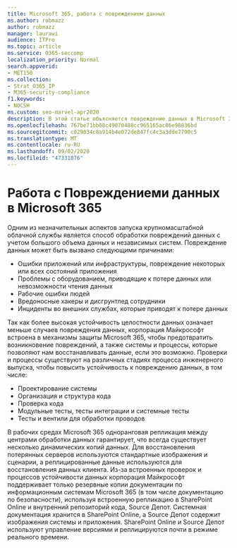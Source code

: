 ```yaml
---
title: Microsoft 365, работа с повреждением данных
ms.author: robmazz
author: robmazz
manager: laurawi
audience: ITPro
ms.topic: article
ms.service: O365-seccomp
localization_priority: Normal
search.appverid:
- MET150
ms.collection:
- Strat_O365_IP
- M365-security-compliance
f1.keywords:
- NOCSH
ms.custom: seo-marvel-apr2020
description: В этой статье объясняется повреждение данных в Microsoft 365 и предпринимаемые корпорацией Майкрософт действия по предотвращению и восстановлению данных.
ms.openlocfilehash: 767be71bb08c49070488cc965165ac86e98836bd
ms.sourcegitcommit: c029834c8a914b4e072de847fc4c3a3dde7790c5
ms.translationtype: MT
ms.contentlocale: ru-RU
ms.lasthandoff: 09/02/2020
ms.locfileid: "47331876"
---
```

# <a name="dealing-with-data-corruption-in-microsoft-365"></a>Работа с Повреждениеми данных в Microsoft 365

Одним из незначительных аспектов запуска крупномасштабной облачной службы является способ обработки повреждений данных с учетом большого объема данных и независимых систем. Повреждение данных может быть вызвано следующими причинами:

- Ошибки приложений или инфраструктуры, повреждение некоторых или всех состояний приложения
- Проблемы с оборудованием, приводящие к потере данных или невозможности чтения данных
- Рабочие ошибки людей
- Вредоносные хакеры и дисгрунтлед сотрудники
- Инциденты во внешних службах, которые приводят к потере данных

Так как более высокая устойчивость целостности данных означает меньше случаев повреждения данных, корпорация Майкрософт встроена в механизмы защиты Microsoft 365, чтобы предотвратить возникновение повреждений, а также системы и процессы, которые позволяют нам восстанавливать данные, если это возможно. Проверки и процессы существуют на различных стадиях процесса инженерного выпуска, чтобы повысить устойчивость к повреждению данных, в том числе:

- Проектирование системы
- Организация и структура кода
- Проверка кода
- Модульные тесты, тесты интеграции и системные тесты
- Тесты и вентили для обработки проводов

В рабочих средах Microsoft 365 одноранговая репликация между центрами обработки данных гарантирует, что всегда существует несколько динамических копий данных. Для восстановления потерянных серверов используются стандартные изображения и сценарии, а реплицированные данные используются для восстановления данных клиента. Из-за встроенных проверок и процессов устойчивости данных корпорация Майкрософт поддерживает только резервные копии документации по информационным системам Microsoft 365 (в том числе документацию по безопасности), используя встроенную репликацию в SharePoint Online и внутренний репозиторий кода, Source Депот. Системная документация хранится в SharePoint Online, а Source Депот содержит изображения системы и приложения. SharePoint Online и Source Депот используют управление версиями и реплицируются почти в режиме реального времени.
